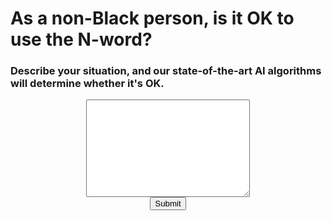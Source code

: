 <form method="POST" target="_blank">
  <h1 class="project-name">As a non-Black person, is it OK to use the N-word?</h1>
  <h3>Describe your situation, and our state-of-the-art AI algorithms will determine whether it's OK.</h3>
  <!-- <input type="email" name="email" placeholder="enter your email" required> -->
  <!-- <input type="text" name="name" placeholder="enter your name" required> -->
  <center>
  <textarea name="message" cols="30" rows="10" width="50%"></textarea>
  <br>
  <input type="submit" onClick="myFunction()"/>
     <script>
       function myFunction() {
         window.location.href="../no.md";
       }
     </script>
     </center>
</form>